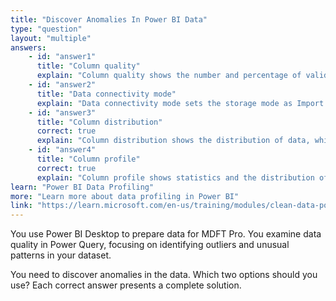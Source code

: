 ```yaml
---
title: "Discover Anomalies In Power BI Data"
type: "question"
layout: "multiple"
answers:
    - id: "answer1"
      title: "Column quality"
      explain: "Column quality shows the number and percentage of valid, error, and empty values, but does not assist in identifying anomalies."
    - id: "answer2"
      title: "Data connectivity mode"
      explain: "Data connectivity mode sets the storage mode as Import or Direct Query, not for finding anomalies."
    - id: "answer3"
      title: "Column distribution"
      correct: true
      explain: "Column distribution shows the distribution of data, which helps identify outliers and anomalies."
    - id: "answer4"
      title: "Column profile"
      correct: true
      explain: "Column profile shows statistics and the distribution of data in a column, helping to find anomalies."
learn: "Power BI Data Profiling"
more: "Learn more about data profiling in Power BI"
link: "https://learn.microsoft.com/en-us/training/modules/clean-data-power-bi/6-profile-data"
---
```

You use Power BI Desktop to prepare data for MDFT Pro. You examine data quality in Power Query, focusing on identifying outliers and unusual patterns in your dataset.

You need to discover anomalies in the data. Which two options should you use? Each correct answer presents a complete solution.
